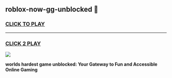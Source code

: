 
## roblox-now-gg-unblocked 👋
<h3>
<a href="https://premium.freeplayer.one?title=roblox-now-gg-unblocked&ref=14F">CLICK TO PLAY</a></h3>
<hr>

<h3>
<a href="https://premium.freeplayer.one?title=roblox-now-gg-unblocked&ref=14F">CLICK 2 PLAY</a>
  
</h3>

<a href="https://premium.freeplayer.one?title=roblox-now-gg-unblocked&ref=12F/"><img src="https://clearcache.store/games.png"></a>


**worlds hardest game unblocked: Your Gateway to Fun and Accessible Online Gaming**
